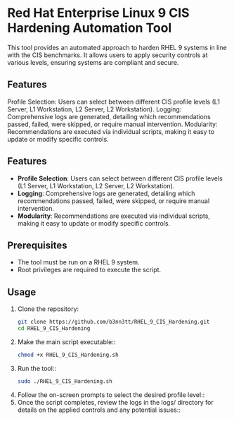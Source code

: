 # Red Hat Enterprise Linux 9 CIS Hardening Automation Tool

This tool provides an automated approach to harden RHEL 9 systems in line with the CIS benchmarks. It allows users to apply security controls at various levels, ensuring systems are compliant and secure.

## Features
Profile Selection: Users can select between different CIS profile levels (L1 Server, L1 Workstation, L2 Server, L2 Workstation).
Logging: Comprehensive logs are generated, detailing which recommendations passed, failed, were skipped, or require manual intervention.
Modularity: Recommendations are executed via individual scripts, making it easy to update or modify specific controls.

## Features

- **Profile Selection**: Users can select between different CIS profile levels (L1 Server, L1 Workstation, L2 Server, L2 Workstation).
- **Logging**: Comprehensive logs are generated, detailing which recommendations passed, failed, were skipped, or require manual intervention.
- **Modularity**: Recommendations are executed via individual scripts, making it easy to update or modify specific controls.

## Prerequisites

- The tool must be run on a RHEL 9 system.
- Root privileges are required to execute the script.

## Usage

1. Clone the repository:
   ```bash
   git clone https://github.com/b3nn3tt/RHEL_9_CIS_Hardening.git
   cd RHEL_9_CIS_Hardening
2. Make the main script executable::
   ```bash
   chmod +x RHEL_9_CIS_Hardening.sh
3. Run the tool::
   ```bash
   sudo ./RHEL_9_CIS_Hardening.sh
4. Follow the on-screen prompts to select the desired profile level::
5. Once the script completes, review the logs in the logs/ directory for details on the applied controls and any potential issues::
